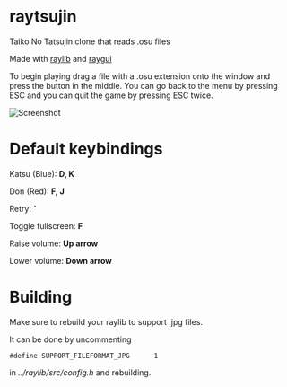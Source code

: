 # raytsujin
Taiko No Tatsujin clone that reads .osu files

Made with [raylib](https://github.com/raysan5/raylib) and [raygui](https://github.com/raysan5/raygui)

To begin playing drag a file with a .osu extension onto the window and press the button in the middle. You can go back to the menu by pressing ESC and you can quit the game by pressing ESC twice.

![Screenshot](https://i.imgur.com/mnX4HzJ.png)

# Default keybindings
Katsu (Blue): **D, K**

Don (Red): **F, J**

Retry: **`**

Toggle fullscreen: **F**

Raise volume: **Up arrow**

Lower volume: **Down arrow**

# Building
Make sure to rebuild your raylib to support .jpg files.

It can be done by uncommenting 
```
#define SUPPORT_FILEFORMAT_JPG      1
```
in *../raylib/src/config.h* and rebuilding.
